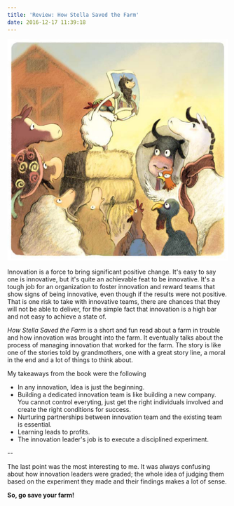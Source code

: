 ```yaml
---
title: 'Review: How Stella Saved the Farm'
date: 2016-12-17 11:39:18
---
```

![How Stella Saved the Farm](/images/stella-farm.jpg)

Innovation is a force to bring significant positive change. It's easy to say one is innovative, but it's quite an achievable feat to be innovative. It's a tough job for an organization to foster innovation and reward teams that show signs of being innovative, even though if the results were not positive. That is one risk to take with innovative teams, there are chances that they will not be able to deliver, for the simple fact that innovation is a high bar and not easy to achieve a state of.

*How Stella Saved the Farm* is a short and fun read about a farm in trouble and how innovation was brought into the farm. It eventually talks about the process of managing innovation that worked for the farm. The story is like one of the stories told by grandmothers, one with a great story line, a moral in the end and a lot of things to think about.

My takeaways from the book were the following

* In any innovation, Idea is just the beginning.
* Building a dedicated innovation team is like building a new company. You cannot control everyting, just get the right individuals involved and create the right conditions for success.
* Nurturing partnerships between innovation team and the existing team is essential.
* Learning leads to profits.
* The innovation leader's job is to execute a disciplined experiment.


--

The last point was the most interesting to me. It was always confusing about how innovation leaders were graded; the whole idea of judging them based on the experiment they made and their findings makes a lot of sense.

**So, go save your farm!**
